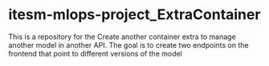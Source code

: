 # itesm-mlops-project_ExtraContainer
This is a repository for the Create another container extra to manage another model in another API. The goal is to create two endpoints on the frontend that point to different versions of the model
